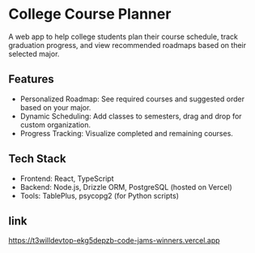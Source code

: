 # College Course Planner

A web app to help college students plan their course schedule, track graduation progress, and view recommended roadmaps based on their selected major.

## Features

* Personalized Roadmap: See required courses and suggested order based on your major.
* Dynamic Scheduling: Add classes to semesters, drag and drop for custom organization.
* Progress Tracking: Visualize completed and remaining courses.

## Tech Stack

* Frontend: React, TypeScript
* Backend: Node.js, Drizzle ORM, PostgreSQL (hosted on Vercel)
* Tools: TablePlus, psycopg2 (for Python scripts)

## link

https://t3willdevtop-ekg5depzb-code-jams-winners.vercel.app



